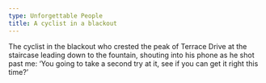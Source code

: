 ```yaml
---
type: Unforgettable People
title: A cyclist in a blackout
---
```


The cyclist in the blackout who crested the peak of Terrace Drive at the staircase leading down to the fountain, shouting into his phone as he shot past me: &lsquo;You going to take a second try at it, see if you can get it right this time?&rsquo;
